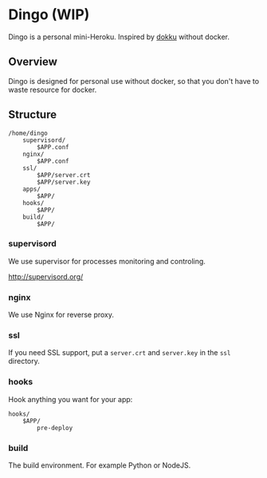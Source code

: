 # Dingo (WIP)

Dingo is a personal mini-Heroku. Inspired by [dokku](https://github.com/progrium/dokku) without docker.

## Overview

Dingo is designed for personal use without docker, so that you don't have
to waste resource for docker.

## Structure

```
/home/dingo
    supervisord/
        $APP.conf
    nginx/
        $APP.conf
    ssl/
        $APP/server.crt
        $APP/server.key
    apps/
        $APP/
    hooks/
        $APP/
    build/
        $APP/
```

### supervisord

We use supervisor for processes monitoring and controling.

http://supervisord.org/

### nginx

We use Nginx for reverse proxy.

### ssl

If you need SSL support, put a `server.crt` and `server.key` in the `ssl`
directory.

### hooks

Hook anything you want for your app:

```
hooks/
    $APP/
        pre-deploy
```

### build

The build environment. For example Python or NodeJS.
